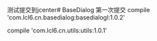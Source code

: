 测试提交到jcenter# BaseDialog
第一次提交
compile 'com.lcl6.cn.basedialog:basedialogl:1.0.2'

compile 'com.lcl6.cn.utils:utils:1.0.1'
